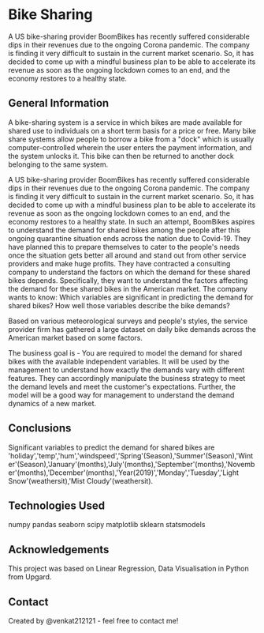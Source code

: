 # Bike Sharing
A US bike-sharing provider BoomBikes has recently suffered considerable dips in their revenues due to the ongoing Corona pandemic. The company is finding it very difficult to sustain in the current market scenario. So, it has decided to come up with a mindful business plan to be able to accelerate its revenue as soon as the ongoing lockdown comes to an end, and the economy restores to a healthy state. 

## General Information
A bike-sharing system is a service in which bikes are made available for shared use to individuals on a short term basis for a price or free. Many bike share systems allow people to borrow a bike from a "dock" which is usually computer-controlled wherein the user enters the payment information, and the system unlocks it. This bike can then be returned to another dock belonging to the same system.

A US bike-sharing provider BoomBikes has recently suffered considerable dips in their revenues due to the ongoing Corona pandemic. The company is finding it very difficult to sustain in the current market scenario. So, it has decided to come up with a mindful business plan to be able to accelerate its revenue as soon as the ongoing lockdown comes to an end, and the economy restores to a healthy state. 
In such an attempt, BoomBikes aspires to understand the demand for shared bikes among the people after this ongoing quarantine situation ends across the nation due to Covid-19. They have planned this to prepare themselves to cater to the people's needs once the situation gets better all around and stand out from other service providers and make huge profits.
They have contracted a consulting company to understand the factors on which the demand for these shared bikes depends. Specifically, they want to understand the factors affecting the demand for these shared bikes in the American market. The company wants to know:
Which variables are significant in predicting the demand for shared bikes?
How well those variables describe the bike demands?

Based on various meteorological surveys and people's styles, the service provider firm has gathered a large dataset on daily bike demands across the American market based on some factors. 

The business goal is - You are required to model the demand for shared bikes with the available independent variables. It will be used by the management to understand how exactly the demands vary with different features. They can accordingly manipulate the business strategy to meet the demand levels and meet the customer's expectations. Further, the model will be a good way for management to understand the demand dynamics of a new market. 

## Conclusions
Significant variables to predict the demand for shared bikes are 'holiday','temp','hum','windspeed','Spring'(Season),'Summer'(Season),'Winter'(Season),'January'(months),'July'(months),'September'(months),'November'(months),'December'(months),'Year(2019)','Monday','Tuesday','Light Snow'(weathersit),'Mist Cloudy'(weathersit).

## Technologies Used
numpy
pandas
seaborn
scipy
matplotlib
sklearn
statsmodels

## Acknowledgements
This project was based on Linear Regression, Data Visualisation in Python from Upgard.

## Contact
Created by @venkat212121 - feel free to contact me!


